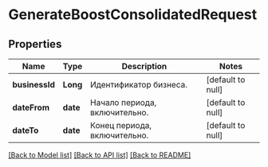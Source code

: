 # GenerateBoostConsolidatedRequest
## Properties

| Name | Type | Description | Notes |
|------------ | ------------- | ------------- | -------------|
| **businessId** | **Long** | Идентификатор бизнеса. | [default to null] |
| **dateFrom** | **date** | Начало периода, включительно. | [default to null] |
| **dateTo** | **date** | Конец периода, включительно. | [default to null] |

[[Back to Model list]](../README.md#documentation-for-models) [[Back to API list]](../README.md#documentation-for-api-endpoints) [[Back to README]](../README.md)

